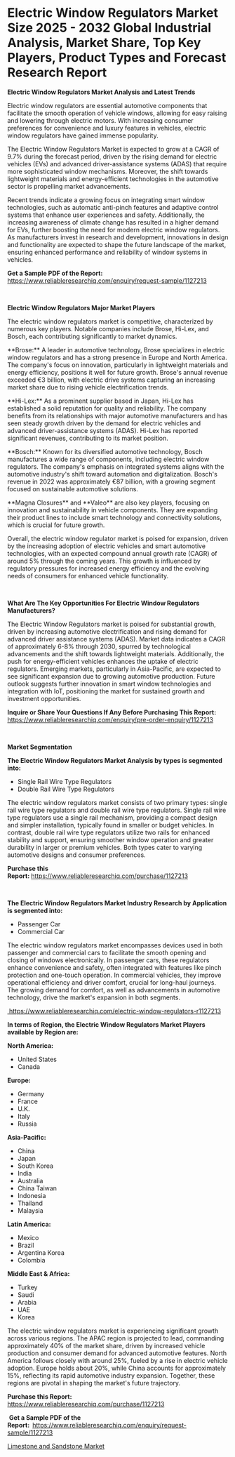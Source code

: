 <p><h1>Electric Window Regulators Market Size 2025 - 2032 Global Industrial Analysis, Market Share, Top Key Players, Product Types and Forecast Research Report</h1></p><p><strong>Electric Window Regulators Market Analysis and Latest Trends</strong></p>
<p><p>Electric window regulators are essential automotive components that facilitate the smooth operation of vehicle windows, allowing for easy raising and lowering through electric motors. With increasing consumer preferences for convenience and luxury features in vehicles, electric window regulators have gained immense popularity. </p><p>The Electric Window Regulators Market is expected to grow at a CAGR of 9.7% during the forecast period, driven by the rising demand for electric vehicles (EVs) and advanced driver-assistance systems (ADAS) that require more sophisticated window mechanisms. Moreover, the shift towards lightweight materials and energy-efficient technologies in the automotive sector is propelling market advancements.</p><p>Recent trends indicate a growing focus on integrating smart window technologies, such as automatic anti-pinch features and adaptive control systems that enhance user experiences and safety. Additionally, the increasing awareness of climate change has resulted in a higher demand for EVs, further boosting the need for modern electric window regulators. As manufacturers invest in research and development, innovations in design and functionality are expected to shape the future landscape of the market, ensuring enhanced performance and reliability of window systems in vehicles.</p></p>
<p><strong>Get a Sample PDF of the Report:&nbsp;</strong> <a href="https://www.reliableresearchiq.com/enquiry/request-sample/1127213?utm_campaign=2171&utm_medium=2&utm_source=Github&utm_content=ia&utm_term=30012025&utm_id=electric-window-regulators">https://www.reliableresearchiq.com/enquiry/request-sample/1127213</a></p>
<p>&nbsp;</p>
<p><strong>Electric Window Regulators Major Market Players</strong></p>
<p><p>The electric window regulators market is competitive, characterized by numerous key players. Notable companies include Brose, Hi-Lex, and Bosch, each contributing significantly to market dynamics.</p><p>**Brose:** A leader in automotive technology, Brose specializes in electric window regulators and has a strong presence in Europe and North America. The company's focus on innovation, particularly in lightweight materials and energy efficiency, positions it well for future growth. Brose's annual revenue exceeded €3 billion, with electric drive systems capturing an increasing market share due to rising vehicle electrification trends.</p><p>**Hi-Lex:** As a prominent supplier based in Japan, Hi-Lex has established a solid reputation for quality and reliability. The company benefits from its relationships with major automotive manufacturers and has seen steady growth driven by the demand for electric vehicles and advanced driver-assistance systems (ADAS). Hi-Lex has reported significant revenues, contributing to its market position.</p><p>**Bosch:** Known for its diversified automotive technology, Bosch manufactures a wide range of components, including electric window regulators. The company's emphasis on integrated systems aligns with the automotive industry's shift toward automation and digitalization. Bosch's revenue in 2022 was approximately €87 billion, with a growing segment focused on sustainable automotive solutions.</p><p>**Magna Closures** and **Valeo** are also key players, focusing on innovation and sustainability in vehicle components. They are expanding their product lines to include smart technology and connectivity solutions, which is crucial for future growth.</p><p>Overall, the electric window regulator market is poised for expansion, driven by the increasing adoption of electric vehicles and smart automotive technologies, with an expected compound annual growth rate (CAGR) of around 5% through the coming years. This growth is influenced by regulatory pressures for increased energy efficiency and the evolving needs of consumers for enhanced vehicle functionality.</p></p>
<p>&nbsp;</p>
<p><strong>What Are The Key Opportunities For Electric Window Regulators Manufacturers?</strong></p>
<p><p>The Electric Window Regulators market is poised for substantial growth, driven by increasing automotive electrification and rising demand for advanced driver assistance systems (ADAS). Market data indicates a CAGR of approximately 6-8% through 2030, spurred by technological advancements and the shift towards lightweight materials. Additionally, the push for energy-efficient vehicles enhances the uptake of electric regulators. Emerging markets, particularly in Asia-Pacific, are expected to see significant expansion due to growing automotive production. Future outlook suggests further innovation in smart window technologies and integration with IoT, positioning the market for sustained growth and investment opportunities.</p></p>
<p><strong>Inquire or Share Your Questions If Any Before Purchasing This Report:</strong> <a href="https://www.reliableresearchiq.com/enquiry/pre-order-enquiry/1127213?utm_campaign=2171&utm_medium=2&utm_source=Github&utm_content=ia&utm_term=30012025&utm_id=electric-window-regulators">https://www.reliableresearchiq.com/enquiry/pre-order-enquiry/1127213</a></p>
<p>&nbsp;</p>
<p><strong>Market Segmentation</strong></p>
<p><strong>The Electric Window Regulators Market Analysis by types is segmented into:</strong></p>
<p><ul><li>Single Rail Wire Type Regulators</li><li>Double Rail Wire Type Regulators</li></ul></p>
<p><p>The electric window regulators market consists of two primary types: single rail wire type regulators and double rail wire type regulators. Single rail wire type regulators use a single rail mechanism, providing a compact design and simpler installation, typically found in smaller or budget vehicles. In contrast, double rail wire type regulators utilize two rails for enhanced stability and support, ensuring smoother window operation and greater durability in larger or premium vehicles. Both types cater to varying automotive designs and consumer preferences.</p></p>
<p><strong>Purchase this Report:&nbsp;</strong><a href="https://www.reliableresearchiq.com/purchase/1127213?utm_campaign=2171&utm_medium=2&utm_source=Github&utm_content=ia&utm_term=30012025&utm_id=electric-window-regulators">https://www.reliableresearchiq.com/purchase/1127213</a></p>
<p>&nbsp;</p>
<p><strong>The Electric Window Regulators Market Industry Research by Application is segmented into:</strong></p>
<p><ul><li>Passenger Car</li><li>Commercial Car</li></ul></p>
<p><p>The electric window regulators market encompasses devices used in both passenger and commercial cars to facilitate the smooth opening and closing of windows electronically. In passenger cars, these regulators enhance convenience and safety, often integrated with features like pinch protection and one-touch operation. In commercial vehicles, they improve operational efficiency and driver comfort, crucial for long-haul journeys. The growing demand for comfort, as well as advancements in automotive technology, drive the market's expansion in both segments.</p></p>
<p><a href="https://www.reliableresearchiq.com/electric-window-regulators-r1127213?utm_campaign=2171&utm_medium=2&utm_source=Github&utm_content=ia&utm_term=30012025&utm_id=electric-window-regulators">&nbsp;https://www.reliableresearchiq.com/electric-window-regulators-r1127213</a></p>
<p><strong>In terms of Region, the Electric Window Regulators Market Players available by Region are:</strong></p>
<p>
    <p> <strong> North America: </strong>
        <ul>
            <li>United States</li>
            <li>Canada</li>
        </ul>
        </p> 
    <p> <strong> Europe: </strong>
        <ul>
            <li>Germany</li>
            <li>France</li>
            <li>U.K.</li>
            <li>Italy</li>
            <li>Russia</li>
        </ul>
        </p> 
    <p> <strong> Asia-Pacific: </strong>
        <ul>
            <li>China</li>
            <li>Japan</li>
            <li>South Korea</li>
            <li>India</li>
            <li>Australia</li>
            <li>China Taiwan</li>
            <li>Indonesia</li>
            <li>Thailand</li>
            <li>Malaysia</li>
        </ul>
        </p> 
    <p> <strong> Latin America: </strong>
        <ul>
            <li>Mexico</li>
            <li>Brazil</li>
            <li>Argentina Korea</li>
            <li>Colombia</li>
        </ul>
        </p> 
    <p> <strong> Middle East & Africa: </strong>
        <ul>
            <li>Turkey</li>
            <li>Saudi</li>
            <li>Arabia</li>
            <li>UAE</li>
            <li>Korea</li>
        </ul>
    </p>
    </p>
<p><p>The electric window regulators market is experiencing significant growth across various regions. The APAC region is projected to lead, commanding approximately 40% of the market share, driven by increased vehicle production and consumer demand for advanced automotive features. North America follows closely with around 25%, fueled by a rise in electric vehicle adoption. Europe holds about 20%, while China accounts for approximately 15%, reflecting its rapid automotive industry expansion. Together, these regions are pivotal in shaping the market's future trajectory.</p></p>
<p><strong>Purchase this Report: </strong><a href="https://www.reliableresearchiq.com/purchase/1127213?utm_campaign=2171&utm_medium=2&utm_source=Github&utm_content=ia&utm_term=30012025&utm_id=electric-window-regulators">https://www.reliableresearchiq.com/purchase/1127213</a></p>
<p>&nbsp;<strong>Get a Sample PDF of the Report:&nbsp;&nbsp;</strong><a href="https://www.reliableresearchiq.com/enquiry/request-sample/1127213?utm_campaign=2171&utm_medium=2&utm_source=Github&utm_content=ia&utm_term=30012025&utm_id=electric-window-regulators">https://www.reliableresearchiq.com/enquiry/request-sample/1127213</a></p>
<p><strong></strong></p>
<p><p><a href="https://github.com/gerdabatiskzv9/Market-Research-Report-List-1/blob/main/limestone-and-sandstone-market.md?utm_campaign=2171&utm_medium=2&utm_source=Github&utm_content=ia&utm_term=30012025&utm_id=electric-window-regulators">Limestone and Sandstone Market</a></p></p>